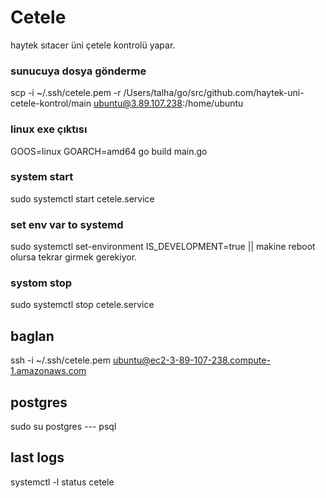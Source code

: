 # Cetele

haytek sıtacer üni çetele kontrolü yapar.

### sunucuya dosya gönderme

scp -i ~/.ssh/cetele.pem -r /Users/talha/go/src/github.com/haytek-uni-cetele-kontrol/main ubuntu@3.89.107.238:/home/ubuntu

### linux exe çıktısı

GOOS=linux GOARCH=amd64 go build main.go

### system start

sudo systemctl start cetele.service

### set env var to systemd
sudo systemctl set-environment IS_DEVELOPMENT=true  || makine reboot olursa tekrar girmek gerekiyor.

### systom stop

sudo systemctl stop cetele.service

## baglan

ssh -i ~/.ssh/cetele.pem ubuntu@ec2-3-89-107-238.compute-1.amazonaws.com

## postgres

sudo su postgres --- psql

## last logs

systemctl -l status cetele
